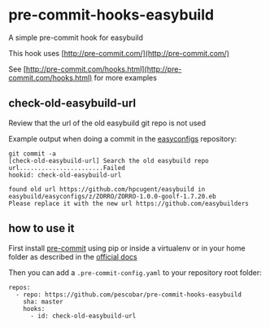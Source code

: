# pre-commit-hooks-easybuild

A simple pre-commit hook for easybuild

This hook uses [http://pre-commit.com/](http://pre-commit.com/)

See [http://pre-commit.com/hooks.html](http://pre-commit.com/hooks.html) for more examples

## check-old-easybuild-url

Review that the url of the old easybuild git repo is not used

Example output when doing a commit in the [easyconfigs](https://github.com/easybuilders/easybuild-easyconfigs) repository:

```
git commit -a
[check-old-easybuild-url] Search the old easybuild repo url.......................Failed
hookid: check-old-easybuild-url

found old url https://github.com/hpcugent/easybuild in easybuild/easyconfigs/z/ZORRO/ZORRO-1.0.0-goolf-1.7.20.eb
Please replace it with the new url https://github.com/easybuilders
```

## how to use it

First install [pre-commit](http://pre-commit.com/) using pip or inside a virtualenv or in your home folder as described
in the [official docs](http://pre-commit.com/#install)

Then you can add a `.pre-commit-config.yaml` to your repository root folder:

```
repos:
  - repo: https://github.com/pescobar/pre-commit-hooks-easybuild
    sha: master
    hooks:
      - id: check-old-easybuild-url
```
